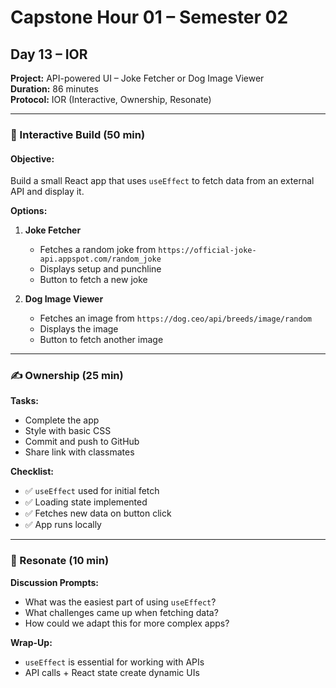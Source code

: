 # Capstone Hour 01 – Semester 02
## Day 13 – IOR
**Project:** API-powered UI – Joke Fetcher or Dog Image Viewer  
**Duration:** 86 minutes  
**Protocol:** IOR (Interactive, Ownership, Resonate)

---

### 🔨 Interactive Build (50 min)

#### Objective:
Build a small React app that uses `useEffect` to fetch data from an external API and display it.

**Options:**
1. **Joke Fetcher**
   - Fetches a random joke from `https://official-joke-api.appspot.com/random_joke`
   - Displays setup and punchline
   - Button to fetch a new joke

2. **Dog Image Viewer**
   - Fetches an image from `https://dog.ceo/api/breeds/image/random`
   - Displays the image
   - Button to fetch another image

---

### ✍️ Ownership (25 min)

**Tasks:**
- Complete the app
- Style with basic CSS
- Commit and push to GitHub
- Share link with classmates

**Checklist:**
- ✅ `useEffect` used for initial fetch
- ✅ Loading state implemented
- ✅ Fetches new data on button click
- ✅ App runs locally

---

### 💬 Resonate (10 min)

**Discussion Prompts:**
- What was the easiest part of using `useEffect`?
- What challenges came up when fetching data?
- How could we adapt this for more complex apps?

**Wrap-Up:**
- `useEffect` is essential for working with APIs
- API calls + React state create dynamic UIs
